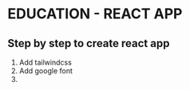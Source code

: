 # EDUCATION - REACT APP #

## Step by step to create react app ##

1. Add tailwindcss
2. Add google font
3. 